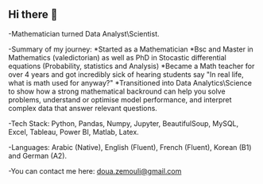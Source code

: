 ## Hi there 👋

-Mathematician turned Data Analyst\Scientist.

-Summary of my journey:
*Started as a Mathematician 
*Bsc and Master in Mathematics (valedictorian) as well as PhD in Stocastic differential equations (Probability, statistics and Analysis)
*Became a Math teacher for over 4 years and got incredibly sick of hearing students say "In real life, what is math used for anyway?"
*Transitioned into Data Analytics\Science to show how a strong mathematical backround can help you solve problems, understand or optimise model performance, and interpret complex data that answer relevant questions.

-Tech Stack: Python, Pandas, Numpy, Jupyter, BeautifulSoup, MySQL, Excel, Tableau, Power BI, Matlab, Latex.

-Languages: Arabic (Native), English (Fluent), French (Fluent), Korean (B1) and German (A2).

-You can contact me here: doua.zemouli@gmail.com

<!--...
- 🔭 I’m currently working on ...
- 🌱 I’m currently learning ...
- 👯 I’m looking to collaborate on ...
- 🤔 I’m looking for help with ...
- 💬 Ask me about ...
- 📫 How to reach me: ...
- 😄 Pronouns: ...
- ⚡ Fun fact: ...
-Skills: Python, SQL, Statistics
-Future plans:
-->
